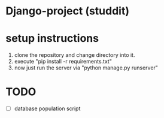 # Django-project (studdit)

# setup instructions
1. clone the repository and change directory into it.
2. execute "pip install -r requirements.txt"
3. now just run the server via "python manage.py runserver"


# TODO
- [ ] database population script
